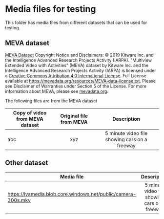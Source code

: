 # Media files for testing
This folder has media files from different datasets that can be used for testing. 

## MEVA dataset
[MEVA Dataset](http://mevadata.org/) Copyright Notice and Disclaimers: © 2019 Kitware Inc. and the Intelligence Advanced Research Projects Activity (IARPA). "Multiview Extended Video with Activities" (MEVA) dataset by Kitware Inc. and the Intelligence Advanced Research Projects Activity (IARPA) is licensed under a [Creative Commons Attribution 4.0 International License](https://creativecommons.org/licenses/by/4.0/). Full License available at https://mevadata.org/resources/MEVA-data-license.txt. Please see Disclaimer of Warranties under Section 5 of the License. For more information about MEVA, please see [mevadata.org](http://mevadata.org).

The following files are from the MEVA dataset

| Copy of video from MEVA dataset | Original file from MEVA | Description |
| --------------- |:-----------------------:| :---------: |
| abc | xyz | 5 minute video file showing cars on a freeway |




## Other dataset

| Media file | Description |
| ---------- |:-----------:|
| https://lvamedia.blob.core.windows.net/public/camera-300s.mkv | 5 minute video file showing cars on a freeway |



